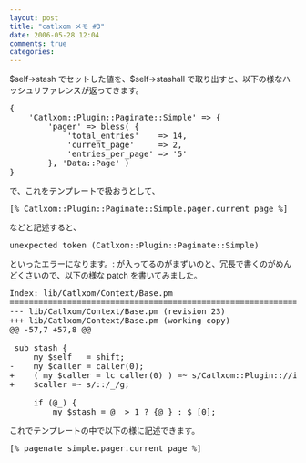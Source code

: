 ```yaml
---
layout: post
title: "catlxom メモ #3"
date: 2006-05-28 12:04
comments: true
categories: 
---
```

<p class="entryBody">
$self->stash でセットした値を、$self->stashall で取り出すと、以下の様なハッシュリファレンスが返ってきます。
</p>

<pre class="code">
{
    'Catlxom::Plugin::Paginate::Simple' =&gt; {
        'pager' =&gt; bless( {
            'total_entries'    =&gt; 14,
            'current_page'     =&gt; 2,
            'entries_per_page' =&gt; '5'
        }, 'Data::Page' )
}
</pre>

<p class="entryBody">
で、これをテンプレートで扱おうとして、
</p>

<pre class="code">
&#x5b;% Catlxom::Plugin::Paginate::Simple.pager.current_page %&#x5d;
</pre>

<p class="entryBody">
などと記述すると、
</p>

<pre class="code">
unexpected token (Catlxom::Plugin::Paginate::Simple)
</pre>

<p class="entryBody">
といったエラーになります。: が入ってるのがまずいのと、冗長で書くのがめんどくさいので、以下の様な patch を書いてみました。
</p>

<pre class="code">
Index: lib/Catlxom/Context/Base.pm
===================================================================
--- lib/Catlxom/Context/Base.pm (revision 23)
+++ lib/Catlxom/Context/Base.pm (working copy)
@@ -57,7 +57,8 @@

 sub stash {
     my $self   = shift;
-    my $caller = caller(0);
+    ( my $caller = lc caller(0) ) =~ s/Catlxom::Plugin:://i;
+    $caller =~ s/::/_/g;

     if (@_) {
         my $stash = @_ &gt; 1 ? {@_} : $_[0];
</pre>

<p class="entryBody">
これでテンプレートの中で以下の様に記述できます。
</p>

<pre class="code">
&#x5b;% pagenate_simple.pager.current_page %&#x5d;
</pre>